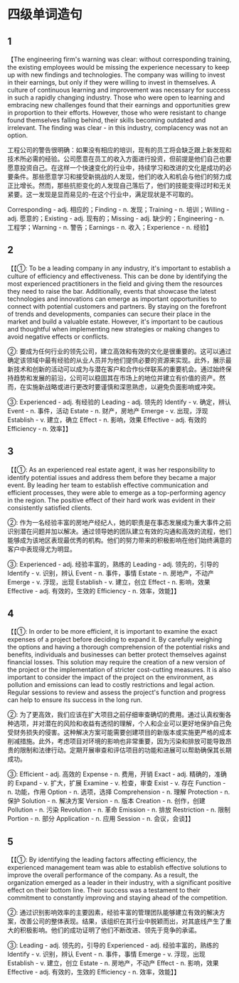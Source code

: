 # 四级单词造句
## 1
【The engineering firm's warning was clear: without corresponding training, the existing employees would be missing the experience necessary to keep up with new findings and technologies. The company was willing to invest in their earnings, but only if they were willing to invest in themselves. A culture of continuous learning and improvement was necessary for success in such a rapidly changing industry. Those who were open to learning and embracing new challenges found that their earnings and opportunities grew in proportion to their efforts. However, those who were resistant to change found themselves falling behind, their skills becoming outdated and irrelevant. The finding was clear - in this industry, complacency was not an option.

工程公司的警告很明确：如果没有相应的培训，现有的员工将会缺乏跟上新发现和技术所必需的经验。公司愿意在员工的收入方面进行投资，但前提是他们自己也要愿意投资自己。在这样一个快速变化的行业中，持续学习和改进的文化是成功的必要条件。那些愿意学习和接受新挑战的人发现，他们的收入和机会与他们的努力成正比增长。然而，那些抗拒变化的人发现自己落后了，他们的技能变得过时和无关紧要。这一发现是显而易见的-在这个行业中，满足现状是不可取的。

Corresponding - adj. 相应的；Finding - n. 发现；Training - n. 培训；Willing - adj. 愿意的；Existing - adj. 现有的；Missing - adj. 缺少的；Engineering - n. 工程学；Warning - n. 警告；Earnings - n. 收入；Experience - n. 经验】
## 2
【【①: To be a leading company in any industry, it's important to establish a culture of efficiency and effectiveness. This can be done by identifying the most experienced practitioners in the field and giving them the resources they need to raise the bar. Additionally, events that showcase the latest technologies and innovations can emerge as important opportunities to connect with potential customers and partners. By staying on the forefront of trends and developments, companies can secure their place in the market and build a valuable estate. However, it's important to be cautious and thoughtful when implementing new strategies or making changes to avoid negative effects or conflicts.

②: 要成为任何行业的领先公司，建立高效和有效的文化是很重要的。这可以通过确定该领域中最有经验的从业人员并为他们提供必要的资源来实现。此外，展示最新技术和创新的活动可以成为与潜在客户和合作伙伴联系的重要机会。通过始终保持趋势和发展的前沿，公司可以稳固其在市场上的地位并建立有价值的资产。然而，在实施新战略或进行更改时要谨慎和深思熟虑，以避免负面影响或冲突。

③: Experienced - adj. 有经验的 Leading - adj. 领先的 Identify - v. 确定，辨认 Event - n. 事件，活动 Estate - n. 财产，房地产 Emerge - v. 出现，浮现 Establish - v. 建立，确立 Effect - n. 影响，效果 Effective - adj. 有效的 Efficiency - n. 效率】】
## 3
【【①: As an experienced real estate agent, it was her responsibility to identify potential issues and address them before they became a major event. By leading her team to establish effective communication and efficient processes, they were able to emerge as a top-performing agency in the region. The positive effect of their hard work was evident in their consistently satisfied clients.

②: 作为一名经验丰富的房地产经纪人，她的职责是在事态发展成为重大事件之前识别潜在问题并加以解决。通过领导她的团队建立有效的沟通和高效的流程，他们能够成为该地区表现最优秀的机构。他们的努力带来的积极影响在他们始终满意的客户中表现得尤为明显。

③: Experienced - adj. 经验丰富的，熟练的 Leading - adj. 领先的，引导的 Identify - v. 识别，辨认 Event - n. 事件，事情 Estate - n. 房地产，不动产 Emerge - v. 浮现，出现 Establish - v. 建立，创立 Effect - n. 影响，效果 Effective - adj. 有效的，生效的 Efficiency - n. 效率，效能】】
## 4
【【①: In order to be more efficient, it is important to examine the exact expenses of a project before deciding to expand it. By carefully weighing the options and having a thorough comprehension of the potential risks and benefits, individuals and businesses can better protect themselves against financial losses. This solution may require the creation of a new version of the project or the implementation of stricter cost-cutting measures. It is also important to consider the impact of the project on the environment, as pollution and emissions can lead to costly restrictions and legal action. Regular sessions to review and assess the project's function and progress can help to ensure its success in the long run.

②: 为了更高效，我们应该在扩大项目之前仔细审查确切的费用。通过认真权衡各种选项，并对潜在的风险和收益有透彻的理解，个人和企业可以更好地保护自己免受财务损失的侵害。这种解决方案可能需要创建项目的新版本或实施更严格的成本削减措施。此外，考虑项目对环境的影响也非常重要，因为污染和排放可能导致昂贵的限制和法律行动。定期开展审查和评估项目的功能和进展可以帮助确保其长期成功。

③: Efficient - adj. 高效的 Expense - n. 费用，开销 Exact - adj. 精确的，准确的 Expand - v. 扩大，扩展 Examine - v. 检查，审查 Exist - v. 存在 Function - n. 功能，作用 Option - n. 选项，选择 Comprehension - n. 理解 Protection - n. 保护 Solution - n. 解决方案 Version - n. 版本 Creation - n. 创作，创建 Pollution - n. 污染 Revolution - n. 革命 Emission - n. 排放 Restriction - n. 限制 Portion - n. 部分 Application - n. 应用 Session - n. 会议，会谈】】
## 5
【【①: By identifying the leading factors affecting efficiency, the experienced management team was able to establish effective solutions to improve the overall performance of the company. As a result, the organization emerged as a leader in their industry, with a significant positive effect on their bottom line. Their success was a testament to their commitment to constantly improving and staying ahead of the competition.

②: 通过识别影响效率的主要因素，经验丰富的管理团队能够建立有效的解决方案，改善公司的整体表现。结果，该组织在其行业中脱颖而出，对其底线产生了重大的积极影响。他们的成功证明了他们不断改进、领先于竞争的承诺。

③: Leading - adj. 领先的，引导的 Experienced - adj. 经验丰富的，熟练的 Identify - v. 识别，辨认 Event - n. 事件，事情 Emerge - v. 浮现，出现 Establish - v. 建立，创立 Estate - n. 房地产，不动产 Effect - n. 影响，效果 Effective - adj. 有效的，生效的 Efficiency - n. 效率，效能】】
